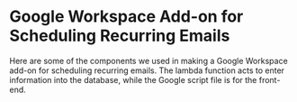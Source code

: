 # Google Workspace Add-on for Scheduling Recurring Emails
Here are some of the components we used in making a Google Workspace add-on for scheduling recurring emails. 
The lambda function acts to enter information into the database, while the Google script file is for the front-end. 
